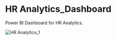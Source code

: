 # HR Analytics_Dashboard
Power BI Dashboard for HR Analytics.

![HR Analytics_1](https://github.com/user-attachments/assets/6aa83120-4f5e-4a46-8056-b94f26999387)
